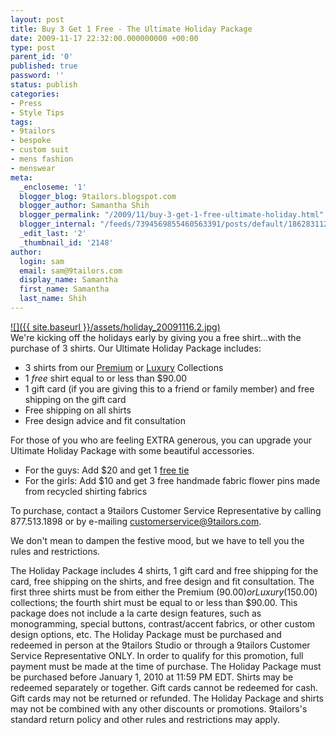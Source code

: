 ```yaml
---
layout: post
title: Buy 3 Get 1 Free - The Ultimate Holiday Package
date: 2009-11-17 22:32:00.000000000 +00:00
type: post
parent_id: '0'
published: true
password: ''
status: publish
categories:
- Press
- Style Tips
tags:
- 9tailors
- bespoke
- custom suit
- mens fashion
- menswear
meta:
  _encloseme: '1'
  blogger_blog: 9tailors.blogspot.com
  blogger_author: Samantha Shih
  blogger_permalink: "/2009/11/buy-3-get-1-free-ultimate-holiday.html"
  blogger_internal: "/feeds/7394569855460563391/posts/default/1862831129622759911"
  _edit_last: '2'
  _thumbnail_id: '2148'
author:
  login: sam
  email: sam@9tailors.com
  display_name: Samantha
  first_name: Samantha
  last_name: Shih
---
```

[![]({{ site.baseurl }}/assets/holiday_20091116.2.jpg)](http://4.bp.blogspot.com/_RlJ3L7W6dBw/SwMomm00_zI/AAAAAAAAH4w/nhuoX4h_AN4/s1600/holiday_20091116.2.jpg)  
We're kicking off the holidays early by giving you a free shirt...with the purchase of 3 shirts. Our Ultimate Holiday Package includes:

*   3 shirts from our [Premium](http://picasaweb.google.com/9tailors01/9tailorsFabric2009?feat=directlink) or [Luxury](http://picasaweb.google.com/9tailors01/9tailorsLuxuryCollectionFall2009?authkey=Gv1sRgCNnInKfA1tGs5wE&feat=directlink) Collections
*   1 _free_ shirt equal to or less than $90.00
*   1 gift card (if you are giving this to a friend or family member) and free shipping on the gift card
*   Free shipping on all shirts
*   Free design advice and fit consultation

For those of you who are feeling EXTRA generous, you can upgrade your Ultimate Holiday Package with some beautiful accessories.

*   For the guys: Add $20 and get 1 [free tie](http://9tailors.blogspot.com/2009/05/all-tied-up.html)
*   For the girls: Add $10 and get 3 free handmade fabric flower pins made from recycled shirting fabrics

To purchase, contact a 9tailors Customer Service Representative by calling 877.513.1898 or by e-mailing [customerservice@9tailors.com](mailto:customerservice@9tailors.com).

We don't mean to dampen the festive mood, but we have to tell you the rules and restrictions.  
  
The Holiday Package includes 4 shirts, 1 gift card and free shipping for the card, free shipping on the shirts, and free design and fit consultation. The first three shirts must be from either the Premium ($90.00) or Luxury ($150.00) collections; the fourth shirt must be equal to or less than $90.00. This package does not include a la carte design features, such as monogramming, special buttons, contrast/accent fabrics, or other custom design options, etc. The Holiday Package must be purchased and redeemed in person at the 9tailors Studio or through a 9tailors Customer Service Representative ONLY. In order to qualify for this promotion, full payment must be made at the time of purchase. The Holiday Package must be purchased before January 1, 2010 at 11:59 PM EDT. Shirts may be redeemed separately or together. Gift cards cannot be redeemed for cash. Gift cards may not be returned or refunded. The Holiday Package and shirts may not be combined with any other discounts or promotions. 9tailors's standard return policy and other rules and restrictions may apply.